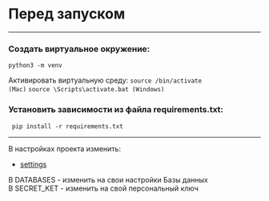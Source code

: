# Перед запуском 
<hr>
<h3> Cоздать виртуальное окружение:</h3>
<code>python3 -m venv</code>

Активировать виртуальную среду:
<code>source /bin/activate (Mac)</code>
<code>source \Scripts\activate.bat (Windows)</code>

<h3>Установить зависимости из файла requirements.txt:</h3>
<code> pip install -r requirements.txt </code>

<hr>

В настройках проекта изменить:
- [settings](https://github.com/alex-s2222/test_task/blob/main/booking/booking/settings.py)

В DATABASES - изменить на свои настройки Базы данных <br>
В SECRET_KET - изменить на свой персональный ключ

